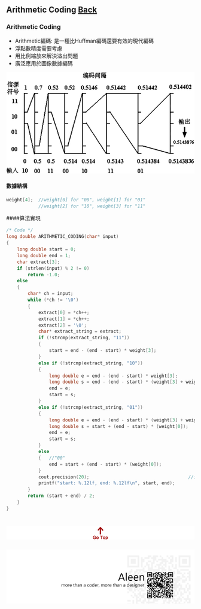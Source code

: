 ## Arithmetic Coding	[Back](./../Encode.md)

### Arithmetic Coding
- Arithmetic編碼: 是一種比Huffman編碼還要有效的現代編碼
- 浮點數精度需要考慮
- 用比例縮放來解決溢出問題
- 廣泛應用於圖像數據編碼

<img src="./example.gif">

#### 數據結構
```cpp
weight[4];	//weight[0] for "00", weight[1] for "01"
			//weight[2] for "10", weight[3] for "11"
```

####算法實現

```cpp
/* Code */
long double ARITHMETIC_CODING(char* input)
{
	long double start = 0;
	long double end = 1;
	char extract[3];
	if (strlen(input) % 2 != 0)
		return -1.0;
	else
	{
		char* ch = input;
		while (*ch != '\0')
		{
			extract[0] = *ch++;
			extract[1] = *ch++;
			extract[2] = '\0';
			char* extract_string = extract;
			if (!strcmp(extract_string, "11"))
			{
				start = end - (end - start) * weight[3];
			}
			else if (!strcmp(extract_string, "10"))
			{
				long double e = end - (end - start) * weight[3];
				long double s = end - (end - start) * (weight[3] + weight[2]);
				end = e;
				start = s;
			}
			else if (!strcmp(extract_string, "01"))
			{
				long double e = end - (end - start) * (weight[3] + weight[2]);
				long double s = start + (end - start) * (weight[0]);
				end = e;
				start = s;
			}
			else
			{	//"00"
				end = start + (end - start) * (weight[0]);
			}
			cout.precision(20);										//设置精度，防止损失
			printf("start: %.12lf, end: %.12lf\n", start, end);
		}
		return (start + end) / 2;
	}
}
```

<a href="#" style="left:200px;"><img src="./../../../pic/gotop.png"></a>
=====
<a href="http://aleen42.github.io/" target="_blank" ><img src="./../../../pic/tail.gif"></a>
